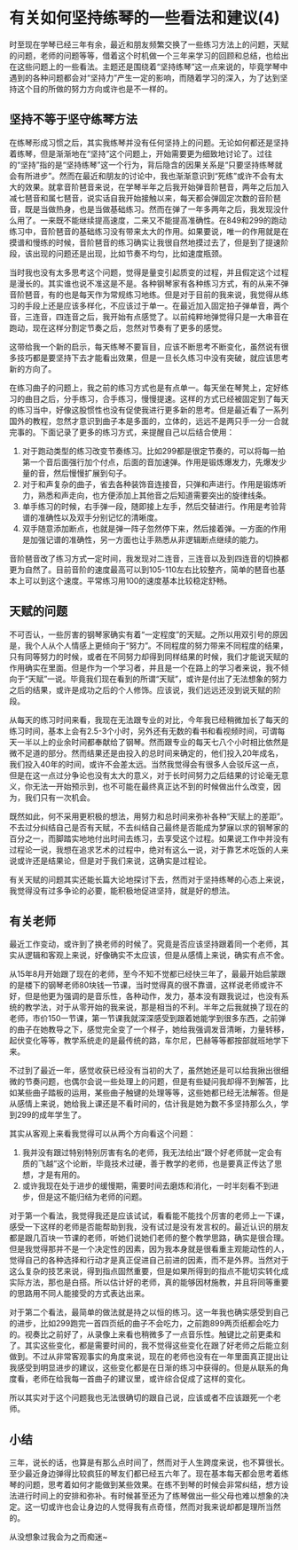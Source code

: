 # 有关如何坚持练琴的一些看法和建议(4)

时至现在学琴已经三年有余，最近和朋友频繁交换了一些练习方法上的问题，天赋的问题，老师的问题等等，借着这个时机做一个三年来学习的回顾和总结，也给出在这些问题上的一些看法。主题还是围绕着“坚持练琴”这一点来说的，毕竟学琴中遇到的各种问题都会对“坚持力”产生一定的影响，而随着学习的深入，为了达到坚持这个目的所做的努力方向或许也是不一样的。

## 坚持不等于坚守练琴方法

在练琴形成习惯之后，其实我练琴并没有任何坚持上的问题。无论如何都还是坚持着练琴，但是渐渐地在“坚持”这个问题上，开始需要更为细致地讨论了。过往的“坚持”指的是“坚持练琴”这一个行为，背后隐含的因果关系是“只要坚持练琴就会有所进步”。然而在最近和朋友的讨论中，我也渐渐意识到“死练”或许不会有太大的效果。就拿音阶琶音来说，在学琴半年之后我开始弹音阶琶音，两年之后加入减七琶音和属七琶音，说实话自我开始接触以来，每天都会弹固定次数的音阶琶音，既是当做热身，也是当做基础练习。然而在弹了一年多两年之后，我发现没什么用了。一来既不能继续提高速度，二来又不能提高准确性。在849和299的跑动练习中，音阶琶音的基础练习没有带来太大的作用。如果要说，唯一的作用就是在摸谱和慢练的时候，音阶琶音的练习确实让我很自然地摸过去了，但是到了提速阶段，该出现的问题还是出现，比如节奏不均匀，比如速度瓶颈。

当时我也没有太多思考这个问题，觉得是量变引起质变的过程，并且假定这个过程是漫长的。其实谁也说不准这是不是。各种钢琴家有各种练习方式，有的从来不弹音阶琶音，有的也是每天作为常规练习地练。但是对于目前的我来说，我觉得从练习的手段上还是应该多样化，不应该过于单一。在最近加入固定拍子弹单音，两个音，三连音，四连音之后，我开始有点感觉了。以前纯粹地弹觉得只是一大串音在跑动，现在这样分割定节奏之后，忽然对节奏有了更多的感觉。

这带给我一个新的启示，每天练琴不要盲目，应该不断思考不断变化，虽然说有很多技巧都是要坚持下去才能看出效果，但是一旦长久练习中没有突破，就应该思考新的方向了。

在练习曲子的问题上，我之前的练习方式也是有点单一。每天坐在琴凳上，定好练习的曲目之后，分手练习，合手练习，慢慢提速。这样的方式已经被固定到了每天的练习当中，好像这股惯性也没有促使我进行更多新的思考。但是最近看了一系列国外的教程，忽然才意识到曲子本是多面的，立体的，远远不是两只手一分一合就完事的。下面记录了更多的练习方式，来提醒自己以后结合使用：

1. 对于跑动类型的练习改变节奏练习。比如299都是很定节奏的，可以将每一拍第一个音后面强行加个付点，后面的音加速弹。作用是锻炼爆发力，先爆发少量的音，然后慢慢扩展到句子。
2. 对于和声复杂的曲子，省去各种装饰音连接音，只弹和声进行。作用是锻炼听力，熟悉和声走向，也方便添加上其他音之后知道需要突出的旋律线条。
3. 单手练习的时候，右手弹一段，随即接上左手，然后交替进行。作用是考验背谱的准确性以及双手分别记忆的清晰度。
4. 双手随意添加断点，也就是弹一阵子忽然停下来，然后接着弹。一方面的作用是加强记谱的准确性，另一方面也让手熟悉从非逻辑断点继续的能力。

音阶琶音改了练习方式一定时间，我发现对二连音，三连音以及到四连音的切换都更为自然了。目前音阶的速度最高可以到105-110左右比较整齐，简单的琶音也基本上可以到这个速度。平常练习用100的速度基本比较稳定舒畅。

## 天赋的问题

不可否认，一些厉害的钢琴家确实有着“一定程度”的天赋。之所以用双引号的原因是，我个人从个人情感上更倾向于“努力”。不同程度的努力带来不同程度的结果，只有同等努力的时候，或者在不同努力却得到同样结果的时候，我们才能说天赋的作用确实在里面。但是作为一个学习者，并且是一个在路上的学习者来说，我不倾向于“天赋”一说。毕竟我们现在看到的所谓“天赋”，或许是付出了无法想象的努力之后的结果，或许是成功之后的个人修饰。应该说，我们远远还没到说天赋的阶段。

从每天的练习时间来看，我现在无法跟专业的对比，今年我已经稍微加长了每天的练习时间，基本上会有2.5-3个小时，另外还有无数的看书和看视频时间，可谓每天一半以上的业余时间都奉献给了钢琴。然而跟专业的每天七八个小时相比依然是微不足道的部分。然而结果还是由投入的总时间来确定的，他们投入20年成名，我们投入40年的时间，或许不会差太远。当然我觉得会有很多人会驳斥这一点，但是在这一点过分争论也没有太大的意义，对于长时间努力之后结果的讨论毫无意义，你无法一开始预示到，也不可能在最终真正达不到的时候做出什么改变，因为，我们只有一次机会。

既然如此，何不采用更积极的想法，用努力和总时间来弥补各种“天赋上的差距”。不去过分纠结自己是否有天赋，不去纠结自己最终是否能成为梦寐以求的钢琴家的百分之一，而脚踏实地地付出时间去练习，去享受这个过程。如果说工作中并没有过程论一说，我想在追求艺术的过程中，绝对有这么一说，对于靠艺术吃饭的人来说或许还是结果论，但是对于我们来说，这确实是过程论。

有关天赋的问题其实还能长篇大论地探讨下去，然而对于坚持练琴的心态上来说，我觉得没有过多争论的必要，能积极地促进坚持，就是好的想法。

## 有关老师

最近工作变动，或许到了换老师的时候了。究竟是否应该坚持跟着同一个老师，其实从逻辑和客观上来说，好像确实不太应该，但是从感情上来说，确实有点不舍。

从15年8月开始跟了现在的老师，至今不知不觉都已经快三年了，最最开始启蒙跟的是楼下的钢琴老师80块钱一节课，当时觉得真的很不靠谱，这样说老师或许不好，但是他更为强调的是音乐性，各种动作，发力，基本没有跟我说过，也没有系统的教学法，对于从零开始的我来说，那是相当的不利。半年之后我就换了现在的老师，市价150一节课，第一节课我就深深感受到跟着她能学到很多东西，之前弹的曲子在她教导之下，感觉完全变了一个样子，她给我强调发音清晰，力量转移，起伏变化等等，教学系统走的是最传统的路，车尔尼，巴赫等等都按部就班地学下来。

不过到了最近一年，感觉收获已经没有当初的大了，虽然她还是可以给我揪出很细微的节奏问题，也偶尔会说一些处理上的问题，但是有些疑问我却得不到解答，比如某些曲子踏板的运用，某些曲子触键的处理等等，这些她都已经无法解答。但是从感情上来说，她给我上课还是不看时间的，估计我是她为数不多坚持那么久，学到299的成年学生了。

其实从客观上来看我觉得可以从两个方向看这个问题：

1. 我并没有跟过特别特别厉害有名的老师，我无法给出“跟个好老师就一定会有质的飞越”这个论断，毕竟技术过硬，善于教学的老师，也是要真正传达了思想，才是有用的。
2. 或许我现在处于进步的缓慢期，需要时间去磨炼和消化，一时半刻看不到进步，但是这不能归结为老师的问题。

对于第一个看法，我觉得我还是应该试试，看看能不能找个厉害的老师上一下课，感受一下这样的老师是否能帮助到我，没有试过是没有发言权的。最近认识的朋友都是跟几百块一节课的老师，听她们说她们老师的整个教学思路，确实是很合理。但是我觉得那并不是一个决定性的因素，因为我本身就是很看重主观能动性的人，觉得自己的各种选择和行动才是真正促进自己前进的因素，而不是外界。当然对于这么复杂的技艺来说，得到指点固然重要，但是如果所得到的指点不能切实转化成实际方法，那也是白搭。所以估计好的老师，真的能够因材施教，并且将同等重要的思路用不同人能接受的方式表达出来。

对于第二个看法，最简单的做法就是持之以恒的练习。这一年我也确实感受到自己的进步，比如299跑完一首四页纸的曲子不会吃力，之前跑899两页纸都会吃力的。视奏比之前好了，从录像上来看也稍微多了一点音乐性。触键比之前更柔和了。其实这些变化，都是需要时间的，我不觉得这些变化在跟了好老师之后能立刻做到。不过从非常客观事实的角度来说，现在的老师也没有在一年里面真正提出让我感受到明显进步的建议，这些变化都是在日渐的练习中获得的。但是从联系的角度看，老师在给我每一首曲子的建议里，或许综合促成了这样的变化。

所以其实对于这个问题我也无法很确切的跟自己说，应该或者不应该跟死一个老师。

## 小结

三年，说长的话，也算是有那么点时间了，然而对于人生跨度来说，也不算很长。至少最近身边弹得比较疯狂的琴友们都已经五六年了。现在基本每天都会思考着练琴的问题，思考着如何才能做到某些效果。在练不到琴的时候会非常纠结，想方设法进行时间上的安排和弥补。有时候甚至还为了练琴做出一些父母也难以想象的决定。这一切或许也会让身边的人觉得我有点奇怪，然而对我来说却都是理所当然的。

从没想象过我会为之而痴迷~
